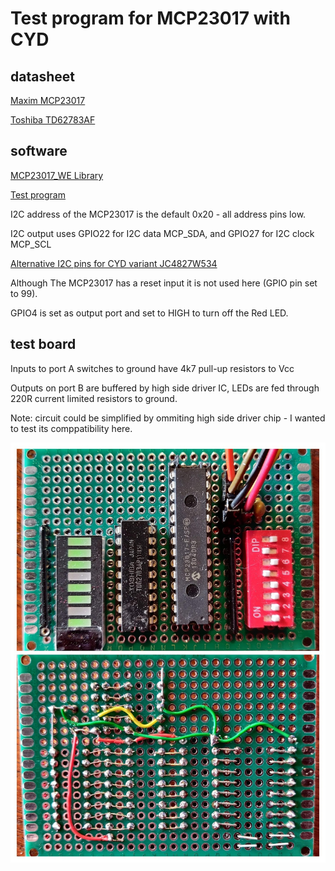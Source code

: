 # Test program for MCP23017 with CYD

## datasheet

[Maxim MCP23017](../documents/20001952c.pdf)

[Toshiba TD62783AF](../documents/TD62783AF.pdf)

## software 

[MCP23017_WE Library](https://github.com/wollewald/MCP23017_WE/tree/master)

[Test program](src/CYD_MCP23017_I2C_input_output.cpp)

I2C address of the MCP23017 is the default 0x20 - all address pins low.

I2C output uses GPIO22 for I2C data MCP_SDA, and GPIO27 for I2C clock MCP_SCL

[Alternative I2C pins for CYD variant JC4827W534](CYD-JC4827W534.md)

Although The MCP23017 has a reset input it is not used here (GPIO pin set to 99).

GPIO4 is set as output port and set to HIGH to turn off the Red LED. 

## test board

Inputs to port A switches to ground have 4k7 pull-up resistors to Vcc

Outputs on port B are buffered by high side driver IC, LEDs are fed through 220R current limited resistors to ground.

Note: circuit could be simplified by ommiting high side driver chip - I wanted to test its comppatibility here.

![IMG_20230708_121225-COLLAGE](../images/IMG_20230708_121225-COLLAGE_1024.jpg)

